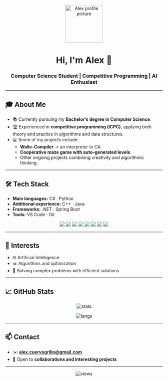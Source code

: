 <!-- Optional: you can place your avatar or banner here -->
<p align="center">
  <img src="https://avatars.githubusercontent.com/u/158803674?s=400&u=0d32241376860b7d0da3db00aafb15e42ea92b27&v=4" width="120" alt="Alex profile picture"/>
</p>

<h1 align="center">Hi, I'm Alex 👋</h1>
<h3 align="center">Computer Science Student | Competitive Programming | AI Enthusiast</h3>

---

## 🎓 About Me
- 📚 Currently pursuing my **Bachelor’s degree in Computer Science**.  
- 🏆 Experienced in **competitive programming (ICPC)**, applying both theory and practice in algorithms and data structures.  
- 💻 Some of my projects include:  
  - **Walle-Compiler** → an interpreter to C#.  
  - **Cooperative maze game with auto-generated levels**.  
  - Other ongoing projects combining creativity and algorithmic thinking.  

---

## 🛠️ Tech Stack
- **Main languages:** C# · Python  
- **Additional experience:** C++ · Java  
- **Frameworks:** .NET · Spring Boot  
- **Tools:** VS Code · Git  

<p align="center">
  <img src="https://img.shields.io/badge/C%23-239120?style=for-the-badge&logo=c-sharp&logoColor=white"/>
  <img src="https://img.shields.io/badge/Python-3776AB?style=for-the-badge&logo=python&logoColor=white"/>
  <img src="https://img.shields.io/badge/C++-00599C?style=for-the-badge&logo=cplusplus&logoColor=white"/>
  <img src="https://img.shields.io/badge/Java-007396?style=for-the-badge&logo=java&logoColor=white"/>
  <img src="https://img.shields.io/badge/.NET-512BD4?style=for-the-badge&logo=dotnet&logoColor=white"/>
  <img src="https://img.shields.io/badge/SpringBoot-6DB33F?style=for-the-badge&logo=springboot&logoColor=white"/>
  <img src="https://img.shields.io/badge/VSCode-007ACC?style=for-the-badge&logo=visualstudiocode&logoColor=white"/>
  <img src="https://img.shields.io/badge/Git-F05032?style=for-the-badge&logo=git&logoColor=white"/>
</p>

---

## 🤖 Interests
- 🌐 Artificial Intelligence  
- 📊 Algorithms and optimization  
- 🧩 Solving complex problems with efficient solutions  

---

## 📈 GitHub Stats
<p align="center">
  <img src="https://github-readme-stats.vercel.app/api?username=AlexCuervo&show_icons=true&theme=tokyonight" alt="stats"/>
</p>

<p align="center">
  <img src="https://github-readme-stats.vercel.app/api/top-langs/?username=AlexCuervo&layout=compact&theme=tokyonight" alt="langs"/>
</p>

---

## 📫 Contact
- ✉️ **alex.cuervogrillo@gmail.com**   
- 🤝 Open to **collaborations and interesting projects**  

---

<p align="center">
  <img src="https://komarev.com/ghpvc/?username=YOUR-USERNAME&label=Profile%20views&color=0e75b6&style=flat" alt="views"/>
</p>

